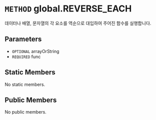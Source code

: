 # `METHOD` global.REVERSE_EACH
데이터나 배열, 문자열의 각 요소를 역순으로 대입하여 주어진 함수를 실행합니다.

## Parameters
* `OPTIONAL` arrayOrString 
* `REQUIRED` func 

## Static Members
No static members.

## Public Members
No public members.
